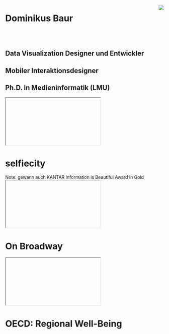 <!-- about me -->
<img src="assets/about-me/dominikus.png" class="full-height" style="float:right"></img>
<h1>Dominikus Baur</h1>
<br/><br/>
<h2>Data Visualization Designer und Entwickler</h2>
<h2>Mobiler Interaktionsdesigner</h2>
<h2>Ph.D. in Medieninformatik (LMU)</h2>



<iframe class="full" data-src="http://selfiecity.net"></iframe>
<div class="overlay">
<h1>selfiecity</h1>
</div>
Note:
gewann auch KANTAR Information is Beautiful Award in Gold



<iframe class="full" data-src="http://on-broadway.nyc"></iframe>
<div class="overlay">
<h1>On Broadway</h1>
</div>



<iframe class="full" data-src="http://oecdregionalwellbeing.org"></iframe>
<div class="overlay dark">
<h1>OECD: Regional Well-Being</h1>
</div>

